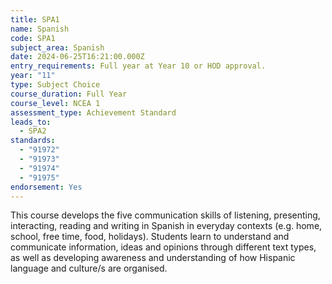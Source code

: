 ```yaml
---
title: SPA1
name: Spanish
code: SPA1
subject_area: Spanish
date: 2024-06-25T16:21:00.000Z
entry_requirements: Full year at Year 10 or HOD approval.
year: "11"
type: Subject Choice
course_duration: Full Year
course_level: NCEA 1
assessment_type: Achievement Standard
leads_to:
  - SPA2
standards:
  - "91972"
  - "91973"
  - "91974"
  - "91975"
endorsement: Yes
---
```

This course develops the five communication skills of listening, presenting, interacting, reading and writing in Spanish in everyday contexts (e.g. home, school, free time, food, holidays). Students learn to understand and communicate information, ideas and opinions through different text types, as well as developing awareness and understanding of how Hispanic language and culture/s are organised.
